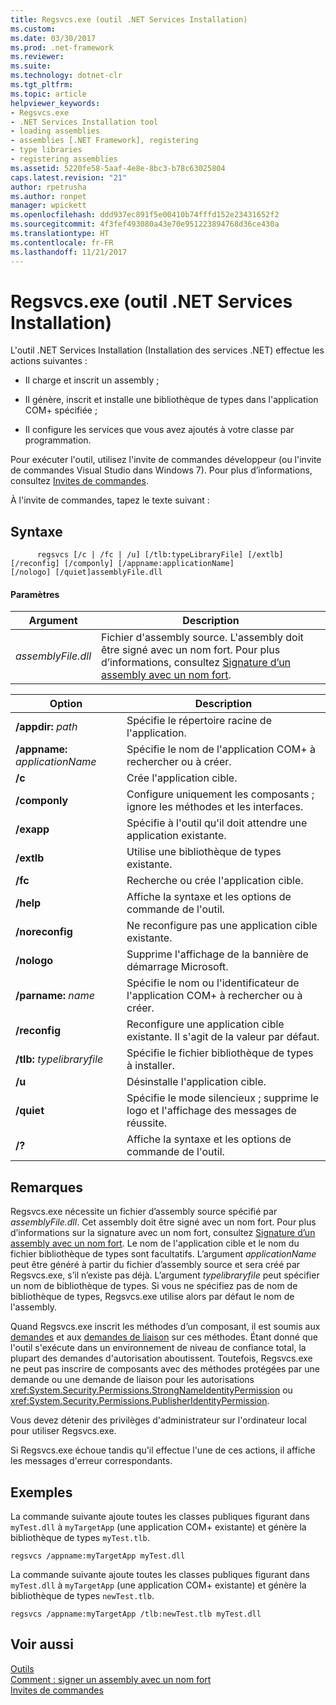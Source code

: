 ```yaml
---
title: Regsvcs.exe (outil .NET Services Installation)
ms.custom: 
ms.date: 03/30/2017
ms.prod: .net-framework
ms.reviewer: 
ms.suite: 
ms.technology: dotnet-clr
ms.tgt_pltfrm: 
ms.topic: article
helpviewer_keywords:
- Regsvcs.exe
- .NET Services Installation tool
- loading assemblies
- assemblies [.NET Framework], registering
- type libraries
- registering assemblies
ms.assetid: 5220fe58-5aaf-4e8e-8bc3-b78c63025804
caps.latest.revision: "21"
author: rpetrusha
ms.author: ronpet
manager: wpickett
ms.openlocfilehash: ddd937ec891f5e00410b74fffd152e23431652f2
ms.sourcegitcommit: 4f3fef493080a43e70e951223894768d36ce430a
ms.translationtype: HT
ms.contentlocale: fr-FR
ms.lasthandoff: 11/21/2017
---
```

# <a name="regsvcsexe-net-services-installation-tool"></a>Regsvcs.exe (outil .NET Services Installation)
L'outil .NET Services Installation (Installation des services .NET) effectue les actions suivantes :  
  
-   Il charge et inscrit un assembly ;  
  
-   Il génère, inscrit et installe une bibliothèque de types dans l'application COM+ spécifiée ;  
  
-   Il configure les services que vous avez ajoutés à votre classe par programmation.  
  
 Pour exécuter l'outil, utilisez l'invite de commandes développeur (ou l'invite de commandes Visual Studio dans Windows 7). Pour plus d’informations, consultez [Invites de commandes](../../../docs/framework/tools/developer-command-prompt-for-vs.md).  
  
 À l'invite de commandes, tapez le texte suivant :  
  
## <a name="syntax"></a>Syntaxe  
  
```  
      regsvcs [/c | /fc | /u] [/tlb:typeLibraryFile] [/extlb]  
[/reconfig] [/componly] [/appname:applicationName]  
[/nologo] [/quiet]assemblyFile.dll   
```  
  
#### <a name="parameters"></a>Paramètres  
  
|Argument|Description|  
|--------------|-----------------|  
|*assemblyFile.dll*|Fichier d'assembly source. L'assembly doit être signé avec un nom fort. Pour plus d’informations, consultez [Signature d’un assembly avec un nom fort](../../../docs/framework/app-domains/how-to-sign-an-assembly-with-a-strong-name.md).|  
  
|Option|Description|  
|------------|-----------------|  
|**/appdir:** *path*|Spécifie le répertoire racine de l'application.|  
|**/appname:** *applicationName*|Spécifie le nom de l'application COM+ à rechercher ou à créer.|  
|**/c**|Crée l'application cible.|  
|**/componly**|Configure uniquement les composants ; ignore les méthodes et les interfaces.|  
|**/exapp**|Spécifie à l'outil qu'il doit attendre une application existante.|  
|**/extlb**|Utilise une bibliothèque de types existante.|  
|**/fc**|Recherche ou crée l'application cible.|  
|**/help**|Affiche la syntaxe et les options de commande de l'outil.|  
|**/noreconfig**|Ne reconfigure pas une application cible existante.|  
|**/nologo**|Supprime l'affichage de la bannière de démarrage Microsoft.|  
|**/parname:** *name*|Spécifie le nom ou l'identificateur de l'application COM+ à rechercher ou à créer.|  
|**/reconfig**|Reconfigure une application cible existante. Il s'agit de la valeur par défaut.|  
|**/tlb:** *typelibraryfile*|Spécifie le fichier bibliothèque de types à installer.|  
|**/u**|Désinstalle l'application cible.|  
|**/quiet**|Spécifie le mode silencieux ; supprime le logo et l'affichage des messages de réussite.|  
|**/?**|Affiche la syntaxe et les options de commande de l'outil.|  
  
## <a name="remarks"></a>Remarques  
 Regsvcs.exe nécessite un fichier d’assembly source spécifié par *assemblyFile.dll*. Cet assembly doit être signé avec un nom fort. Pour plus d’informations sur la signature avec un nom fort, consultez [Signature d’un assembly avec un nom fort](../../../docs/framework/app-domains/how-to-sign-an-assembly-with-a-strong-name.md). Le nom de l'application cible et le nom du fichier bibliothèque de types sont facultatifs. L’argument *applicationName* peut être généré à partir du fichier d’assembly source et sera créé par Regsvcs.exe, s’il n’existe pas déjà. L’argument *typelibraryfile* peut spécifier un nom de bibliothèque de types. Si vous ne spécifiez pas de nom de bibliothèque de types, Regsvcs.exe utilise alors par défaut le nom de l'assembly.  
  
 Quand Regsvcs.exe inscrit les méthodes d’un composant, il est soumis aux [demandes](http://msdn.microsoft.com/en-us/e5283e28-2366-4519-b27d-ef5c1ddc1f48) et aux [demandes de liaison](../../../docs/framework/misc/link-demands.md) sur ces méthodes. Étant donné que l'outil s'exécute dans un environnement de niveau de confiance total, la plupart des demandes d'autorisation aboutissent. Toutefois, Regsvcs.exe ne peut pas inscrire de composants avec des méthodes protégées par une demande ou une demande de liaison pour les autorisations <xref:System.Security.Permissions.StrongNameIdentityPermission> ou <xref:System.Security.Permissions.PublisherIdentityPermission>.  
  
 Vous devez détenir des privilèges d'administrateur sur l'ordinateur local pour utiliser Regsvcs.exe.  
  
 Si Regsvcs.exe échoue tandis qu'il effectue l'une de ces actions, il affiche les messages d'erreur correspondants.  
  
## <a name="examples"></a>Exemples  
 La commande suivante ajoute toutes les classes publiques figurant dans `myTest.dll` à `myTargetApp` (une application COM+ existante) et génère la bibliothèque de types `myTest.tlb`.  
  
```  
regsvcs /appname:myTargetApp myTest.dll  
```  
  
 La commande suivante ajoute toutes les classes publiques figurant dans `myTest.dll` à `myTargetApp` (une application COM+ existante) et génère la bibliothèque de types `newTest.tlb`.  
  
```  
regsvcs /appname:myTargetApp /tlb:newTest.tlb myTest.dll  
```  
  
## <a name="see-also"></a>Voir aussi  
 [Outils](../../../docs/framework/tools/index.md)  
 [Comment : signer un assembly avec un nom fort](../../../docs/framework/app-domains/how-to-sign-an-assembly-with-a-strong-name.md)  
 [Invites de commandes](../../../docs/framework/tools/developer-command-prompt-for-vs.md)

